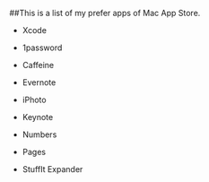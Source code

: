 ##This is a list of my prefer apps of Mac App Store.

* Xcode

* 1password
* Caffeine
* Evernote
* iPhoto
* Keynote
* Numbers
* Pages
* StuffIt Expander
